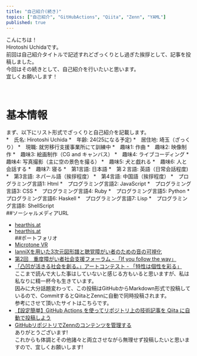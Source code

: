 ```yaml
---
title: "自己紹介(続き)"
topics: ["自己紹介", "GitHubActions", "Qiita", "Zenn", "YAML"]
published: true
---
```

こんにちは！<br>
Hirotoshi Uchidaです。<br>
前回は自己紹介タイトルで記述すれどざっくりとし過ぎた挨拶として、記事を投稿しました。<br>
今回はその続きとして、自己紹介を行いたいと思います。<br>
宜しくお願いします！<br><br><br>
# 基本情報
まず、以下にリスト形式でざっくりと自己紹介を記載します。<br>
*　氏名: Hirotoshi Uchida
*　年齢: 24(25になる予定)
*　居住地: 埼玉（ざっくり）
*　現職: 就労移行支援事業所にて訓練中
*　趣味1: 作曲
*　趣味2: 映像制作
*　趣味3: 絵画制作（CG and キャンバス）
*　趣味4: ライブコーディング
*　趣味4: 写真撮影（主に空の景色を撮る）
*　趣味5: 犬と戯れる
*　趣味6: 人と会話する
*　趣味7: 寝る
*　第1言語: 日本語
*　第２言語: 英語（日常会話程度)
*　第3言語: ネパール語（挨拶程度）
*　第4言語: 中国語（挨拶程度）
*　プログラミング言語1: Html
*　プログラミング言語2: JavaScript
*　プログラミング言語3: CSS
*　プログラミング言語4: Ruby
*　プログラミング言語5: Python
*　プログラミング言語6: Haskell
*　プログラミング言語7: Lisp
*　プログラミング言語8: ShellScript
<br>
##ソーシャルメディアURL
* [hearthis.at](https://hearthis.at/hirotoshi-uchida)
* [hearthis.at](https://hearthis.at/hirotoshi-uchida-2nd)<br>
##ポートフォリオ
* [Microtone VR](https://utvirtual.tech/portfolio-2/microtone-vr)
* [IanniXを用いた3次元図形譜と聴覚障がい者のための音の可視化](https://www.ttt123t.com/html/toyo_2010/kashika/www2020/hp_web/html/a16.html)
* [第2回　重度障がい者社会支援フォーラム - 「If you follow the way」](https://aitunag.com/2020%E5%B9%B411%E6%9C%8828%E6%97%A5%e3%80%80%E9%87%8D%E5%BA%A6%E9%9A%9C%E3%81%8C%E3%81%84%E8%80%85%E3%83%95%E3%82%A9%E3%83%BC%E3%83%A9%E3%83%A0/)
* [「凸凹が活きる社会を創る。」アートコンテスト - 「特性は個性を彩る」](https://decoboco-art.decoboco-base.com/)
<br>ここまで読んで大した事はしていないと感じる方もいると思いますが、私は私なりに精一杯今も生きています。<br>
因みに大分話題変わって、この投稿はGitHubからMarkdown形式で投稿しているので、CommitするとQiitaとZennに自動で同時投稿されます。<br>
参考にさせて頂いたサイトはこちらです。<br>
* [【設定簡単】GitHub Actions を使ってリポジトリ上の技術記事を Qiita に自動で投稿しよう](https://zenn.dev/noraworld/articles/github-to-qiita-by-github-actions)
* [GitHubリポジトリでZennのコンテンツを管理する](https://zenn.dev/zenn/articles/connect-to-github)
<br>ありがとうございます!<br>
これからも体調とその他諸々と両立させながら無理せず投稿したいと思いますので、宜しくお願いします!
